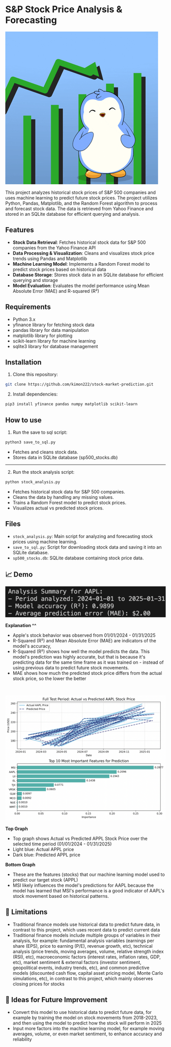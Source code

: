 # S&P Stock Price Analysis & Forecasting 

![Penguin cartoon with stocks chart](./assets/stocks.gif)

This project analyzes historical stock prices of S&P 500 companies and uses machine learning to predict future stock prices. The project utilizes Python, Pandas, Matplotlib, and the Random Forest algorithm to process and forecast stock data. The data is retrieved from Yahoo Finance and stored in an SQLite database for efficient querying and analysis.

## Features
- **Stock Data Retrieval**: Fetches historical stock data for S&P 500 companies from the Yahoo Finance API
- **Data Processing & Visualization**: Cleans and visualizes stock price trends using Pandas and Matplotlib
- **Machine Learning Model**: Implements a Random Forest model to predict stock prices based on historical data
- **Database Storage**: Stores stock data in an SQLite database for efficient querying and storage
- **Model Evaluation**: Evaluates the model performance using Mean Absolute Error (MAE) and R-squared (R²)

## Requirements 
- Python 3.x
- yfinance library for fetching stock data
- pandas library for data manipulation
- matplotlib library for plotting
- scikit-learn library for machine learning
- sqlite3 library for database management

## Installation 
1. Clone this repository: 
```bash
git clone https://github.com/kimon222/stock-market-prediction.git
```

2. Install dependencies: 
```bash
pip3 install yfinance pandas numpy matplotlib scikit-learn
```

## How to use   
1. Run the save to sql script:
```bash
python3 save_to_sql.py
```

- Fetches and cleans stock data.
- Stores data in SQLite database (sp500_stocks.db)

---

2. Run the stock analysis script:
```bash
python stock_analysis.py
```

- Fetches historical stock data for S&P 500 companies.
- Cleans the data by handling any missing values.
- Trains a Random Forest model to predict stock prices.
- Visualizes actual vs predicted stock prices.

## Files
- `stock_analysis.py`: Main script for analyzing and forecasting stock prices using machine learning.
- `save_to_sql.py`: Script for downloading stock data and saving it into an SQLite database.
- `sp500_stocks.db`: SQLite database containing stock price data.

## 📈 Demo
<p align="left">
  <img src="./assets/screenshots/analysissummary.png" alt="Analysis Summary for APPL" width="600">
</p>  

**Explanation ^^**
- Apple's stock behavior was observed from 01/01/2024 - 01/31/2025
- R-Squared (R²) and Mean Absolute Error (MAE) are indicators of the model's accuracy,
- R-Squared (R²) shows how well the model predicts the data. This model's prediction was highly accurate, but that is because it's predicting data for the same time frame as it was trained on - instead of using previous data to predict future stock movements. 
- MAE shows how much the predicted stock price differs from the actual stock price, so the lower the better

<br/>

<p align="left">
  <img src="./assets/screenshots/screenshot2.png" alt="Charts showing predicted vs actual stock behavior" width="600">
</p>  

**Top Graph**
- Top graph shows Actual vs Predicted APPL Stock Price over the selected time period (01/01/2024 - 01/31/2025)
- Light blue: Actual APPL price 
- Dark blue: Predicted APPL price 

**Bottom Graph**
- These are the features (stocks) that our machine learning model used to predict our target stock (APPL)
- MSI likely influences the model's predictions for AAPL because the model has learned that MSI's performance is a good indicator of AAPL's stock movement based on historical patterns.

## 🌱 Limitations
- Traditional finance models use historical data to predict future data, in contrast to this project, which uses recent data to predict current data
- Traditional finance models include multiple groups of variables in their analysis, for example: fundamental analysis variables (earnings per share (EPS), price to earning (P/E), revenue growth, etc), technical analysis (price trends, moving averages, volume, relative strength index (RSI), etc), macroeconomic factors (interest rates, inflation rates, GDP, etc), market sentiment & external factors (investor sentiment, geopolitical events, industry trends, etc), and common predictive models (discounted cash flow, capital asset pricing model, Monte Carlo simulations, etc), in contrast to this project, which mainly observes closing prices for stocks

## 🌱 Ideas for Future Improvement
- Convert this model to use historical data to predict future data, for example by training the model on stock movements from 2018-2023, and then using the model to predict how the stock will perform in 2025
- Input more factors into the machine learning model, for example moving averages, volume, or even market sentiment, to enhance accuracy and reliability

